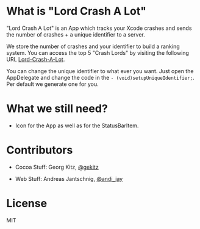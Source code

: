 # What is "Lord Crash A Lot"

"Lord Crash A Lot" is an App which tracks your Xcode crashes and sends the number of crashes + a unique identifier to a server.

We store the number of crashes and your identifier to build a ranking system. You can access the top 5 "Crash Lords" by visiting the following URL [Lord-Crash-A-Lot](http://lord-crash-a-lot.jantschnig.com/).

You can change the unique identifier to what ever you want. Just open the AppDelegate and change the code in the ``- (void)setupUniqueIdentifier;``. Per default we generate one for you.

# What we still need?

- Icon for the App as well as for the StatusBarItem.

# Contributors

- Cocoa Stuff:
Georg Kitz, [@gekitz](http://www.twitter.com/gekitz)

- Web Stuff:
Andreas Jantschnig, [@andi_jay](http://www.twitter.com/andi_jay)

# License
MIT